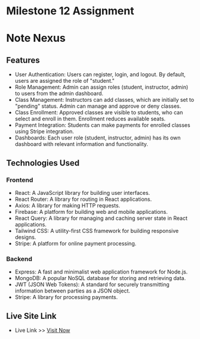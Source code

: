 # Milestone 12 Assignment

# Note Nexus

## Features

- User Authentication: Users can register, login, and logout. By default, users are assigned the role of "student."
- Role Management: Admin can assign roles (student, instructor, admin) to users from the admin dashboard.
- Class Management: Instructors can add classes, which are initially set to "pending" status. Admin can manage and approve or deny classes.
- Class Enrollment: Approved classes are visible to students, who can select and enroll in them. Enrollment reduces available seats.
- Payment Integration: Students can make payments for enrolled classes using Stripe integration.
- Dashboards: Each user role (student, instructor, admin) has its own dashboard with relevant information and functionality.

## Technologies Used

### Frontend

- React: A JavaScript library for building user interfaces.
- React Router: A library for routing in React applications.
- Axios: A library for making HTTP requests.
- Firebase: A platform for building web and mobile applications.
- React Query: A library for managing and caching server state in React applications.
- Tailwind CSS: A utility-first CSS framework for building responsive designs.
- Stripe: A platform for online payment processing.

### Backend

- Express: A fast and minimalist web application framework for Node.js.
- MongoDB: A popular NoSQL database for storing and retrieving data.
- JWT (JSON Web Tokens): A standard for securely transmitting information between parties as a JSON object.
- Stripe: A library for processing payments.

## Live Site Link

- Live Link >> [Visit Now]()
